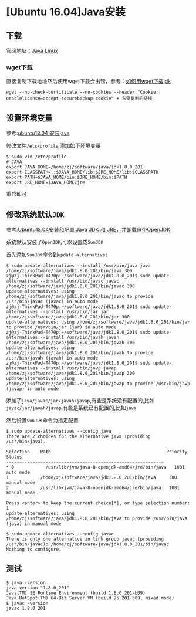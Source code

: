 
# [Ubuntu 16.04]Java安装

## 下载

官网地址：[Java Linux](https://www.oracle.com/technetwork/java/javase/downloads/jdk8-downloads-2133151.html)

### wget下载

直接复制下载地址然后使用wget下载会出错，参考：[如何用wget下载jdk](https://blog.csdn.net/lwgkzl/article/details/79889983)

    wget --no-check-certificate --no-cookies --header "Cookie: oraclelicense=accept-securebackup-cookie" + 右键复制的链接

## 设置环境变量

参考:[ubuntu18.04 安装java](https://blog.csdn.net/sangewuxie/article/details/80958611)

修改文件`/etc/profile`,添加如下环境变量

    $ sudo vim /etc/profile
    # JAVA
    export JAVA_HOME=/home/zj/software/java/jdk1.8.0_201
    export CLASSPATH=.:$JAVA_HOME/lib:$JRE_HOME/lib:$CLASSPATH
    export PATH=$JAVA_HOME/bin:$JRE_HOME/bin:$PATH
    export JRE_HOME=$JAVA_HOME/jre

重启即可

## 修改系统默认`JDK`

参考:[Ubuntu18.04安装和配置 Java JDK 和 JRE，并卸载自带OpenJDK](https://blog.csdn.net/freeking101/article/details/80522586)

系统默认安装了`OpenJDK`,可以设置成`SunJDK`

首先添加`SunJDK`命令到`update-alternatives`

    $ sudo update-alternatives --install /usr/bin/java java /home/zj/software/java/jdk1.8.0_201/bin/java 300
    zj@zj-ThinkPad-T470p:~/software/java/jdk1.8.0_201$ sudo update-alternatives --install /usr/bin/javac javac /home/zj/software/java/jdk1.8.0_201/bin/javac 300
    update-alternatives: using /home/zj/software/java/jdk1.8.0_201/bin/javac to provide /usr/bin/javac (javac) in auto mode
    zj@zj-ThinkPad-T470p:~/software/java/jdk1.8.0_201$ sudo update-alternatives --install /usr/bin/jar jar /home/zj/software/java/jdk1.8.0_201/bin/jar 300
    update-alternatives: using /home/zj/software/java/jdk1.8.0_201/bin/jar to provide /usr/bin/jar (jar) in auto mode
    zj@zj-ThinkPad-T470p:~/software/java/jdk1.8.0_201$ sudo update-alternatives --install /usr/bin/javah javah /home/zj/software/java/jdk1.8.0_201/bin/javah 300
    update-alternatives: using /home/zj/software/java/jdk1.8.0_201/bin/javah to provide /usr/bin/javah (javah) in auto mode
    zj@zj-ThinkPad-T470p:~/software/java/jdk1.8.0_201$ sudo update-alternatives --install /usr/bin/javp javap /home/zj/software/java/jdk1.8.0_201/bin/javap 300
    update-alternatives: using /home/zj/software/java/jdk1.8.0_201/bin/javap to provide /usr/bin/javp (javap) in auto mode

添加了`java/javac/jar/javah/javap`,有些是系统没有配置的,比如`javac/jar/javah/javap`,有些是系统已有配置的,比如`java`

然后设置`SunJDK`命令为指定配置

    $ sudo update-alternatives --config java
    There are 2 choices for the alternative java (providing /usr/bin/java).

    Selection    Path                                            Priority   Status
    ------------------------------------------------------------
    * 0            /usr/lib/jvm/java-8-openjdk-amd64/jre/bin/java   1081      auto mode
    1            /home/zj/software/java/jdk1.8.0_201/bin/java     300       manual mode
    2            /usr/lib/jvm/java-8-openjdk-amd64/jre/bin/java   1081      manual mode

    Press <enter> to keep the current choice[*], or type selection number: 1   
    update-alternatives: using /home/zj/software/java/jdk1.8.0_201/bin/java to provide /usr/bin/java (java) in manual mode

    $ sudo update-alternatives --config javac
    There is only one alternative in link group javac (providing /usr/bin/javac): /home/zj/software/java/jdk1.8.0_201/bin/javac
    Nothing to configure.

## 测试

    $ java -version
    java version "1.8.0_201"
    Java(TM) SE Runtime Environment (build 1.8.0_201-b09)
    Java HotSpot(TM) 64-Bit Server VM (build 25.201-b09, mixed mode)
    $ javac -version
    javac 1.8.0_201
